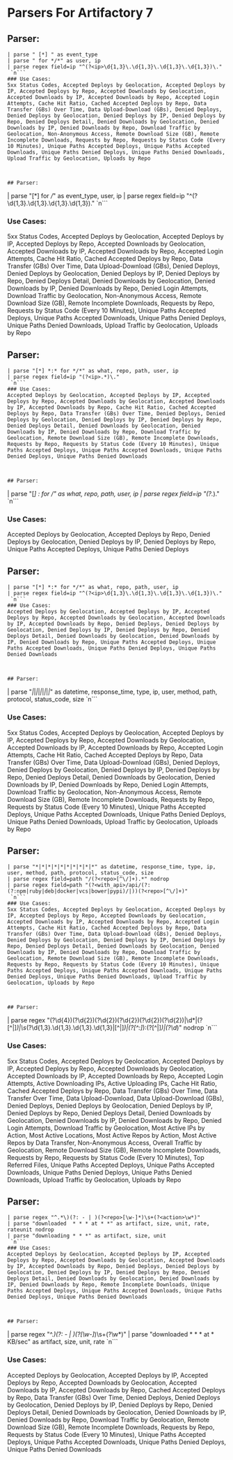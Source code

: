 # Parsers For Artifactory 7

## Parser:
```
| parse " [*] " as event_type 
| parse " for */*" as user, ip
| parse regex field=ip "^(?<ip>\d{1,3}\.\d{1,3}\.\d{1,3}\.\d{1,3})\."
 `n```
### Use Cases:
5xx Status Codes, Accepted Deploys by Geolocation, Accepted Deploys by IP, Accepted Deploys by Repo, Accepted Downloads by Geolocation, Accepted Downloads by IP, Accepted Downloads by Repo, Accepted Login Attempts, Cache Hit Ratio, Cached Accepted Deploys by Repo, Data Transfer (GBs) Over Time, Data Upload-Download (GBs), Denied Deploys, Denied Deploys by Geolocation, Denied Deploys by IP, Denied Deploys by Repo, Denied Deploys Detail, Denied Downloads by Geolocation, Denied Downloads by IP, Denied Downloads by Repo, Download Traffic by Geolocation, Non-Anonymous Access, Remote Download Size (GB), Remote Incomplete Downloads, Requests by Repo, Requests by Status Code (Every 10 Minutes), Unique Paths Accepted Deploys, Unique Paths Accepted Downloads, Unique Paths Denied Deploys, Unique Paths Denied Downloads, Upload Traffic by Geolocation, Uploads by Repo



## Parser:
```
| parse "[*]  for */*" as event_type, user, ip
| parse regex field=ip "^(?<ip>\d{1,3}\.\d{1,3}\.\d{1,3}\.\d{1,3})\."
 `n```
### Use Cases:
5xx Status Codes, Accepted Deploys by Geolocation, Accepted Deploys by IP, Accepted Deploys by Repo, Accepted Downloads by Geolocation, Accepted Downloads by IP, Accepted Downloads by Repo, Accepted Login Attempts, Cache Hit Ratio, Cached Accepted Deploys by Repo, Data Transfer (GBs) Over Time, Data Upload-Download (GBs), Denied Deploys, Denied Deploys by Geolocation, Denied Deploys by IP, Denied Deploys by Repo, Denied Deploys Detail, Denied Downloads by Geolocation, Denied Downloads by IP, Denied Downloads by Repo, Denied Login Attempts, Download Traffic by Geolocation, Non-Anonymous Access, Remote Download Size (GB), Remote Incomplete Downloads, Requests by Repo, Requests by Status Code (Every 10 Minutes), Unique Paths Accepted Deploys, Unique Paths Accepted Downloads, Unique Paths Denied Deploys, Unique Paths Denied Downloads, Upload Traffic by Geolocation, Uploads by Repo



## Parser:
```
| parse "[*] *:* for */*" as what, repo, path, user, ip
| parse regex field=ip "(?<ip>.*)\."
 `n```
### Use Cases:
Accepted Deploys by Geolocation, Accepted Deploys by IP, Accepted Deploys by Repo, Accepted Downloads by Geolocation, Accepted Downloads by IP, Accepted Downloads by Repo, Cache Hit Ratio, Cached Accepted Deploys by Repo, Data Transfer (GBs) Over Time, Denied Deploys, Denied Deploys by Geolocation, Denied Deploys by IP, Denied Deploys by Repo, Denied Deploys Detail, Denied Downloads by Geolocation, Denied Downloads by IP, Denied Downloads by Repo, Download Traffic by Geolocation, Remote Download Size (GB), Remote Incomplete Downloads, Requests by Repo, Requests by Status Code (Every 10 Minutes), Unique Paths Accepted Deploys, Unique Paths Accepted Downloads, Unique Paths Denied Deploys, Unique Paths Denied Downloads



## Parser:
```
| parse "[*] *:* for */*" as what, repo, path, user, ip
| parse regex field=ip "(?<ip>.*)\." 
 `n```
### Use Cases:
Accepted Deploys by Geolocation, Accepted Deploys by Repo, Denied Deploys by Geolocation, Denied Deploys by IP, Denied Deploys by Repo, Unique Paths Accepted Deploys, Unique Paths Denied Deploys



## Parser:
```
| parse "[*] *:* for */*" as what, repo, path, user, ip
| parse regex field=ip "^(?<ip>\d{1,3}\.\d{1,3}\.\d{1,3}\.\d{1,3})\."
 `n```
### Use Cases:
Accepted Deploys by Geolocation, Accepted Deploys by IP, Accepted Deploys by Repo, Accepted Downloads by Geolocation, Accepted Downloads by IP, Accepted Downloads by Repo, Denied Deploys, Denied Deploys by Geolocation, Denied Deploys by IP, Denied Deploys by Repo, Denied Deploys Detail, Denied Downloads by Geolocation, Denied Downloads by IP, Denied Downloads by Repo, Unique Paths Accepted Deploys, Unique Paths Accepted Downloads, Unique Paths Denied Deploys, Unique Paths Denied Downloads



## Parser:
```
| parse "*|*|*|*|*|*|*|*|*|*" as datetime, response_time, type, ip, user, method, path, protocol, status_code, size
 `n```
### Use Cases:
5xx Status Codes, Accepted Deploys by Geolocation, Accepted Deploys by IP, Accepted Deploys by Repo, Accepted Downloads by Geolocation, Accepted Downloads by IP, Accepted Downloads by Repo, Accepted Login Attempts, Cache Hit Ratio, Cached Accepted Deploys by Repo, Data Transfer (GBs) Over Time, Data Upload-Download (GBs), Denied Deploys, Denied Deploys by Geolocation, Denied Deploys by IP, Denied Deploys by Repo, Denied Deploys Detail, Denied Downloads by Geolocation, Denied Downloads by IP, Denied Downloads by Repo, Denied Login Attempts, Download Traffic by Geolocation, Non-Anonymous Access, Remote Download Size (GB), Remote Incomplete Downloads, Requests by Repo, Requests by Status Code (Every 10 Minutes), Unique Paths Accepted Deploys, Unique Paths Accepted Downloads, Unique Paths Denied Deploys, Unique Paths Denied Downloads, Upload Traffic by Geolocation, Uploads by Repo



## Parser:
```
| parse "*|*|*|*|*|*|*|*|*|*" as datetime, response_time, type, ip, user, method, path, protocol, status_code, size
| parse regex field=path "/(?<repo>[^\/]+).*" nodrop
| parse regex field=path "(?<with_api>/api/(?:(?:npm|ruby|deb|docker|vcs|bower|pypi)/|))(?<repo>[^\/]+)"
 `n```
### Use Cases:
5xx Status Codes, Accepted Deploys by Geolocation, Accepted Deploys by IP, Accepted Deploys by Repo, Accepted Downloads by Geolocation, Accepted Downloads by IP, Accepted Downloads by Repo, Accepted Login Attempts, Cache Hit Ratio, Cached Accepted Deploys by Repo, Data Transfer (GBs) Over Time, Data Upload-Download (GBs), Denied Deploys, Denied Deploys by Geolocation, Denied Deploys by IP, Denied Deploys by Repo, Denied Deploys Detail, Denied Downloads by Geolocation, Denied Downloads by IP, Denied Downloads by Repo, Download Traffic by Geolocation, Remote Download Size (GB), Remote Incomplete Downloads, Requests by Repo, Requests by Status Code (Every 10 Minutes), Unique Paths Accepted Deploys, Unique Paths Accepted Downloads, Unique Paths Denied Deploys, Unique Paths Denied Downloads, Upload Traffic by Geolocation, Uploads by Repo



## Parser:
```
| parse regex "(?<year>\d{4})(?<month>\d{2})(?<day>\d{2})(?<hour>\d{2})(?<minute>\d{2})(?<second>\d{2})\|\d*\|(?<direction>[^|]*)\|\s*(?<ip>\d{1,3}\.\d{1,3}\.\d{1,3}\.\d{1,3}|[^|]*)\|(?<repo>[^:]*):(?<fullfilepath>[^|]*)\|(?<size>\d*)" nodrop
 `n```
### Use Cases:
5xx Status Codes, Accepted Deploys by Geolocation, Accepted Deploys by IP, Accepted Deploys by Repo, Accepted Downloads by Geolocation, Accepted Downloads by IP, Accepted Downloads by Repo, Accepted Login Attempts, Active Downloading IPs, Active Uploading IPs, Cache Hit Ratio, Cached Accepted Deploys by Repo, Data Transfer (GBs) Over Time, Data Transfer Over Time, Data Upload-Download, Data Upload-Download (GBs), Denied Deploys, Denied Deploys by Geolocation, Denied Deploys by IP, Denied Deploys by Repo, Denied Deploys Detail, Denied Downloads by Geolocation, Denied Downloads by IP, Denied Downloads by Repo, Denied Login Attempts, Download Traffic by Geolocation, Most Active IPs by Action, Most Active Locations, Most Active Repos by Action, Most Active Repos by Data Transfer, Non-Anonymous Access, Overall Traffic by Geolocation, Remote Download Size (GB), Remote Incomplete Downloads, Requests by Repo, Requests by Status Code (Every 10 Minutes), Top Referred Files, Unique Paths Accepted Deploys, Unique Paths Accepted Downloads, Unique Paths Denied Deploys, Unique Paths Denied Downloads, Upload Traffic by Geolocation, Uploads by Repo



## Parser:
```
| parse regex "^.*\)(?: - | )(?<repo>[\w-]*)\s+(?<action>\w*)"
| parse "downloaded  * * * at * *" as artifact, size, unit, rate, rateunit nodrop
| parse "downloading * * *" as artifact, size, unit
 `n```
### Use Cases:
Accepted Deploys by Geolocation, Accepted Deploys by IP, Accepted Deploys by Repo, Accepted Downloads by Geolocation, Accepted Downloads by IP, Accepted Downloads by Repo, Denied Deploys, Denied Deploys by Geolocation, Denied Deploys by IP, Denied Deploys by Repo, Denied Deploys Detail, Denied Downloads by Geolocation, Denied Downloads by IP, Denied Downloads by Repo, Remote Incomplete Downloads, Unique Paths Accepted Deploys, Unique Paths Accepted Downloads, Unique Paths Denied Deploys, Unique Paths Denied Downloads



## Parser:
```
| parse regex "^.*\)(?: - | )(?<repo>[\w-]*)\s+(?<action>\w*)"
| parse "downloaded  * * * at * KB/sec" as artifact, size, unit, rate
 `n```
### Use Cases:
Accepted Deploys by Geolocation, Accepted Deploys by IP, Accepted Deploys by Repo, Accepted Downloads by Geolocation, Accepted Downloads by IP, Accepted Downloads by Repo, Cached Accepted Deploys by Repo, Data Transfer (GBs) Over Time, Denied Deploys, Denied Deploys by Geolocation, Denied Deploys by IP, Denied Deploys by Repo, Denied Deploys Detail, Denied Downloads by Geolocation, Denied Downloads by IP, Denied Downloads by Repo, Download Traffic by Geolocation, Remote Download Size (GB), Remote Incomplete Downloads, Requests by Repo, Requests by Status Code (Every 10 Minutes), Unique Paths Accepted Deploys, Unique Paths Accepted Downloads, Unique Paths Denied Deploys, Unique Paths Denied Downloads



